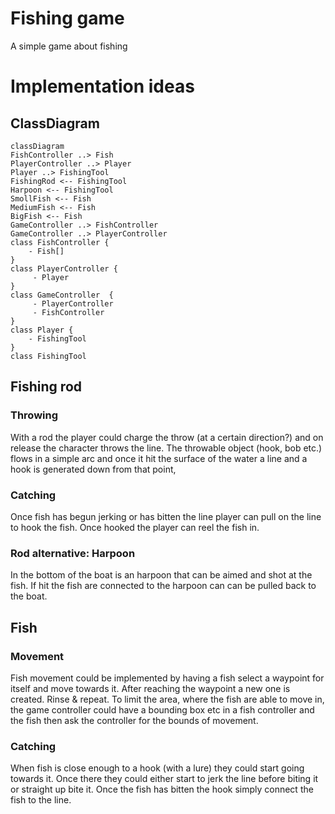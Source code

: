 # Fishing game
A simple game about fishing
# Implementation ideas
## ClassDiagram
```mermaid
classDiagram
FishController ..> Fish
PlayerController ..> Player
Player ..> FishingTool
FishingRod <-- FishingTool
Harpoon <-- FishingTool
SmollFish <-- Fish
MediumFish <-- Fish
BigFish <-- Fish
GameController ..> FishController
GameController ..> PlayerController
class FishController {
    - Fish[]
}
class PlayerController {
     - Player
}
class GameController  {
     - PlayerController
     - FishController
}
class Player {
    - FishingTool
}
class FishingTool
```
## Fishing rod
### Throwing
With a rod the player could charge the throw (at a certain direction?) and on release the character throws the line. The throwable object (hook, bob etc.) flows in a simple arc and once it hit the surface of the water a line and a hook is generated down from that point,
### Catching
Once fish has begun jerking or has bitten the line player can pull on the line to hook the fish. Once hooked the player can reel the fish in.
### Rod alternative: Harpoon
In the bottom of the boat is an harpoon that can be aimed and shot at the fish. If hit the fish are connected to the harpoon can can be pulled back to the boat.
## Fish
### Movement
Fish movement could be implemented by having a fish select a waypoint for itself and move towards it. After reaching the waypoint a new one is created. Rinse & repeat. To limit the area, where the fish are able to move in, the game controller could have a bounding box etc in a fish controller and the fish then ask the controller for the bounds of movement.

### Catching
When fish is close enough to a hook (with a lure) they could start going towards it. Once there they could either start to jerk the line before biting it or straight up bite it. Once the fish has bitten the hook simply connect the fish to the line.
